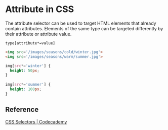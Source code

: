 # Attribute in CSS

The attribute selector can be used to target HTML elements that already contain attributes. Elements of the same type can be targeted differently by their attribute or attribute value. 

`type[attribute*=value]`

```html
<img src='/images/seasons/cold/winter.jpg'>
<img src='/images/seasons/warm/summer.jpg'>
```

```css
img[src*='winter'] {
  height: 50px;
}
 
img[src*='summer'] {
  height: 100px;
}
```

## Reference
[CSS Selectors | Codecademy](https://www.codecademy.com/paths/front-end-engineer-career-path)